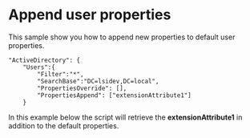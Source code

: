# Append user properties

This sample show you how to append new properties to default user properties.

```
"ActiveDirectory": {
    "Users":{
        "Filter":"*",
        "SearchBase":"DC=lsidev,DC=local",
        "PropertiesOverride": [],
        "PropertiesAppend": ["extensionAttribute1"]
    }
```

In this example below the script will retrieve the **extensionAttribute1** in addition to the default properties.